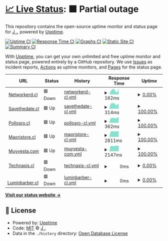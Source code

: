 # [📈 Live Status](https://status.networkerd.cl): <!--live status--> **🟧 Partial outage**

This repository contains the open-source uptime monitor and status page for [J .](https://networkerd.cl), powered by [Upptime](https://github.com/upptime/upptime).

[![Uptime CI](https://github.com/thejoker-dev/upptime/workflows/Uptime%20CI/badge.svg)](https://github.com/thejoker-dev/upptime/actions?query=workflow%3A%22Uptime+CI%22)
[![Response Time CI](https://github.com/thejoker-dev/upptime/workflows/Response%20Time%20CI/badge.svg)](https://github.com/thejoker-dev/upptime/actions?query=workflow%3A%22Response+Time+CI%22)
[![Graphs CI](https://github.com/thejoker-dev/upptime/workflows/Graphs%20CI/badge.svg)](https://github.com/thejoker-dev/upptime/actions?query=workflow%3A%22Graphs+CI%22)
[![Static Site CI](https://github.com/thejoker-dev/upptime/workflows/Static%20Site%20CI/badge.svg)](https://github.com/thejoker-dev/upptime/actions?query=workflow%3A%22Static+Site+CI%22)
[![Summary CI](https://github.com/thejoker-dev/upptime/workflows/Summary%20CI/badge.svg)](https://github.com/thejoker-dev/upptime/actions?query=workflow%3A%22Summary+CI%22)

With [Upptime](https://upptime.js.org), you can get your own unlimited and free uptime monitor and status page, powered entirely by a GitHub repository. We use [Issues](https://github.com/thejoker-dev/upptime/issues) as incident reports, [Actions](https://github.com/thejoker-dev/upptime/actions) as uptime monitors, and [Pages](https://status.networkerd.cl) for the status page.

<!--start: status pages-->
<!-- This summary is generated by Upptime (https://github.com/upptime/upptime) -->
<!-- Do not edit this manually, your changes will be overwritten -->
<!-- prettier-ignore -->
| URL | Status | History | Response Time | Uptime |
| --- | ------ | ------- | ------------- | ------ |
| <img alt="" src="https://icons.duckduckgo.com/ip3/networkerd.cl.ico" height="13"> [Networkerd.cl](https://networkerd.cl) | 🟥 Down | [networkerd-cl.yml](https://github.com/thejoker-dev/upptime/commits/HEAD/history/networkerd-cl.yml) | <details><summary><img alt="Response time graph" src="./graphs/networkerd-cl/response-time-week.png" height="20"> 162ms</summary><br><a href="https://status.networkerd.cl/history/networkerd-cl"><img alt="Response time 250" src="https://img.shields.io/endpoint?url=https%3A%2F%2Fraw.githubusercontent.com%2Fthejoker-dev%2Fupptime%2FHEAD%2Fapi%2Fnetworkerd-cl%2Fresponse-time.json"></a><br><a href="https://status.networkerd.cl/history/networkerd-cl"><img alt="24-hour response time 141" src="https://img.shields.io/endpoint?url=https%3A%2F%2Fraw.githubusercontent.com%2Fthejoker-dev%2Fupptime%2FHEAD%2Fapi%2Fnetworkerd-cl%2Fresponse-time-day.json"></a><br><a href="https://status.networkerd.cl/history/networkerd-cl"><img alt="7-day response time 162" src="https://img.shields.io/endpoint?url=https%3A%2F%2Fraw.githubusercontent.com%2Fthejoker-dev%2Fupptime%2FHEAD%2Fapi%2Fnetworkerd-cl%2Fresponse-time-week.json"></a><br><a href="https://status.networkerd.cl/history/networkerd-cl"><img alt="30-day response time 164" src="https://img.shields.io/endpoint?url=https%3A%2F%2Fraw.githubusercontent.com%2Fthejoker-dev%2Fupptime%2FHEAD%2Fapi%2Fnetworkerd-cl%2Fresponse-time-month.json"></a><br><a href="https://status.networkerd.cl/history/networkerd-cl"><img alt="1-year response time 268" src="https://img.shields.io/endpoint?url=https%3A%2F%2Fraw.githubusercontent.com%2Fthejoker-dev%2Fupptime%2FHEAD%2Fapi%2Fnetworkerd-cl%2Fresponse-time-year.json"></a></details> | <details><summary><a href="https://status.networkerd.cl/history/networkerd-cl">0.00%</a></summary><a href="https://status.networkerd.cl/history/networkerd-cl"><img alt="All-time uptime 69.31%" src="https://img.shields.io/endpoint?url=https%3A%2F%2Fraw.githubusercontent.com%2Fthejoker-dev%2Fupptime%2FHEAD%2Fapi%2Fnetworkerd-cl%2Fuptime.json"></a><br><a href="https://status.networkerd.cl/history/networkerd-cl"><img alt="24-hour uptime 0.00%" src="https://img.shields.io/endpoint?url=https%3A%2F%2Fraw.githubusercontent.com%2Fthejoker-dev%2Fupptime%2FHEAD%2Fapi%2Fnetworkerd-cl%2Fuptime-day.json"></a><br><a href="https://status.networkerd.cl/history/networkerd-cl"><img alt="7-day uptime 0.00%" src="https://img.shields.io/endpoint?url=https%3A%2F%2Fraw.githubusercontent.com%2Fthejoker-dev%2Fupptime%2FHEAD%2Fapi%2Fnetworkerd-cl%2Fuptime-week.json"></a><br><a href="https://status.networkerd.cl/history/networkerd-cl"><img alt="30-day uptime 0.00%" src="https://img.shields.io/endpoint?url=https%3A%2F%2Fraw.githubusercontent.com%2Fthejoker-dev%2Fupptime%2FHEAD%2Fapi%2Fnetworkerd-cl%2Fuptime-month.json"></a><br><a href="https://status.networkerd.cl/history/networkerd-cl"><img alt="1-year uptime 51.82%" src="https://img.shields.io/endpoint?url=https%3A%2F%2Fraw.githubusercontent.com%2Fthejoker-dev%2Fupptime%2FHEAD%2Fapi%2Fnetworkerd-cl%2Fuptime-year.json"></a></details>
| <img alt="" src="https://icons.duckduckgo.com/ip3/www.savethedate.cl.ico" height="13"> [Savethedate.cl](https://www.savethedate.cl) | 🟩 Up | [savethedate-cl.yml](https://github.com/thejoker-dev/upptime/commits/HEAD/history/savethedate-cl.yml) | <details><summary><img alt="Response time graph" src="./graphs/savethedate-cl/response-time-week.png" height="20"> 314ms</summary><br><a href="https://status.networkerd.cl/history/savethedate-cl"><img alt="Response time 619" src="https://img.shields.io/endpoint?url=https%3A%2F%2Fraw.githubusercontent.com%2Fthejoker-dev%2Fupptime%2FHEAD%2Fapi%2Fsavethedate-cl%2Fresponse-time.json"></a><br><a href="https://status.networkerd.cl/history/savethedate-cl"><img alt="24-hour response time 374" src="https://img.shields.io/endpoint?url=https%3A%2F%2Fraw.githubusercontent.com%2Fthejoker-dev%2Fupptime%2FHEAD%2Fapi%2Fsavethedate-cl%2Fresponse-time-day.json"></a><br><a href="https://status.networkerd.cl/history/savethedate-cl"><img alt="7-day response time 314" src="https://img.shields.io/endpoint?url=https%3A%2F%2Fraw.githubusercontent.com%2Fthejoker-dev%2Fupptime%2FHEAD%2Fapi%2Fsavethedate-cl%2Fresponse-time-week.json"></a><br><a href="https://status.networkerd.cl/history/savethedate-cl"><img alt="30-day response time 316" src="https://img.shields.io/endpoint?url=https%3A%2F%2Fraw.githubusercontent.com%2Fthejoker-dev%2Fupptime%2FHEAD%2Fapi%2Fsavethedate-cl%2Fresponse-time-month.json"></a><br><a href="https://status.networkerd.cl/history/savethedate-cl"><img alt="1-year response time 504" src="https://img.shields.io/endpoint?url=https%3A%2F%2Fraw.githubusercontent.com%2Fthejoker-dev%2Fupptime%2FHEAD%2Fapi%2Fsavethedate-cl%2Fresponse-time-year.json"></a></details> | <details><summary><a href="https://status.networkerd.cl/history/savethedate-cl">100.00%</a></summary><a href="https://status.networkerd.cl/history/savethedate-cl"><img alt="All-time uptime 88.46%" src="https://img.shields.io/endpoint?url=https%3A%2F%2Fraw.githubusercontent.com%2Fthejoker-dev%2Fupptime%2FHEAD%2Fapi%2Fsavethedate-cl%2Fuptime.json"></a><br><a href="https://status.networkerd.cl/history/savethedate-cl"><img alt="24-hour uptime 100.00%" src="https://img.shields.io/endpoint?url=https%3A%2F%2Fraw.githubusercontent.com%2Fthejoker-dev%2Fupptime%2FHEAD%2Fapi%2Fsavethedate-cl%2Fuptime-day.json"></a><br><a href="https://status.networkerd.cl/history/savethedate-cl"><img alt="7-day uptime 100.00%" src="https://img.shields.io/endpoint?url=https%3A%2F%2Fraw.githubusercontent.com%2Fthejoker-dev%2Fupptime%2FHEAD%2Fapi%2Fsavethedate-cl%2Fuptime-week.json"></a><br><a href="https://status.networkerd.cl/history/savethedate-cl"><img alt="30-day uptime 100.00%" src="https://img.shields.io/endpoint?url=https%3A%2F%2Fraw.githubusercontent.com%2Fthejoker-dev%2Fupptime%2FHEAD%2Fapi%2Fsavethedate-cl%2Fuptime-month.json"></a><br><a href="https://status.networkerd.cl/history/savethedate-cl"><img alt="1-year uptime 82.73%" src="https://img.shields.io/endpoint?url=https%3A%2F%2Fraw.githubusercontent.com%2Fthejoker-dev%2Fupptime%2FHEAD%2Fapi%2Fsavethedate-cl%2Fuptime-year.json"></a></details>
| <img alt="" src="https://icons.duckduckgo.com/ip3/www.pollosro.cl.ico" height="13"> [Pollosro.cl](https://www.pollosro.cl) | 🟩 Up | [pollosro-cl.yml](https://github.com/thejoker-dev/upptime/commits/HEAD/history/pollosro-cl.yml) | <details><summary><img alt="Response time graph" src="./graphs/pollosro-cl/response-time-week.png" height="20"> 362ms</summary><br><a href="https://status.networkerd.cl/history/pollosro-cl"><img alt="Response time 456" src="https://img.shields.io/endpoint?url=https%3A%2F%2Fraw.githubusercontent.com%2Fthejoker-dev%2Fupptime%2FHEAD%2Fapi%2Fpollosro-cl%2Fresponse-time.json"></a><br><a href="https://status.networkerd.cl/history/pollosro-cl"><img alt="24-hour response time 414" src="https://img.shields.io/endpoint?url=https%3A%2F%2Fraw.githubusercontent.com%2Fthejoker-dev%2Fupptime%2FHEAD%2Fapi%2Fpollosro-cl%2Fresponse-time-day.json"></a><br><a href="https://status.networkerd.cl/history/pollosro-cl"><img alt="7-day response time 362" src="https://img.shields.io/endpoint?url=https%3A%2F%2Fraw.githubusercontent.com%2Fthejoker-dev%2Fupptime%2FHEAD%2Fapi%2Fpollosro-cl%2Fresponse-time-week.json"></a><br><a href="https://status.networkerd.cl/history/pollosro-cl"><img alt="30-day response time 526" src="https://img.shields.io/endpoint?url=https%3A%2F%2Fraw.githubusercontent.com%2Fthejoker-dev%2Fupptime%2FHEAD%2Fapi%2Fpollosro-cl%2Fresponse-time-month.json"></a><br><a href="https://status.networkerd.cl/history/pollosro-cl"><img alt="1-year response time 498" src="https://img.shields.io/endpoint?url=https%3A%2F%2Fraw.githubusercontent.com%2Fthejoker-dev%2Fupptime%2FHEAD%2Fapi%2Fpollosro-cl%2Fresponse-time-year.json"></a></details> | <details><summary><a href="https://status.networkerd.cl/history/pollosro-cl">100.00%</a></summary><a href="https://status.networkerd.cl/history/pollosro-cl"><img alt="All-time uptime 89.36%" src="https://img.shields.io/endpoint?url=https%3A%2F%2Fraw.githubusercontent.com%2Fthejoker-dev%2Fupptime%2FHEAD%2Fapi%2Fpollosro-cl%2Fuptime.json"></a><br><a href="https://status.networkerd.cl/history/pollosro-cl"><img alt="24-hour uptime 100.00%" src="https://img.shields.io/endpoint?url=https%3A%2F%2Fraw.githubusercontent.com%2Fthejoker-dev%2Fupptime%2FHEAD%2Fapi%2Fpollosro-cl%2Fuptime-day.json"></a><br><a href="https://status.networkerd.cl/history/pollosro-cl"><img alt="7-day uptime 100.00%" src="https://img.shields.io/endpoint?url=https%3A%2F%2Fraw.githubusercontent.com%2Fthejoker-dev%2Fupptime%2FHEAD%2Fapi%2Fpollosro-cl%2Fuptime-week.json"></a><br><a href="https://status.networkerd.cl/history/pollosro-cl"><img alt="30-day uptime 99.93%" src="https://img.shields.io/endpoint?url=https%3A%2F%2Fraw.githubusercontent.com%2Fthejoker-dev%2Fupptime%2FHEAD%2Fapi%2Fpollosro-cl%2Fuptime-month.json"></a><br><a href="https://status.networkerd.cl/history/pollosro-cl"><img alt="1-year uptime 83.36%" src="https://img.shields.io/endpoint?url=https%3A%2F%2Fraw.githubusercontent.com%2Fthejoker-dev%2Fupptime%2FHEAD%2Fapi%2Fpollosro-cl%2Fuptime-year.json"></a></details>
| <img alt="" src="https://icons.duckduckgo.com/ip3/maoristore.cl.ico" height="13"> [Maoristore.cl](https://maoristore.cl) | 🟩 Up | [maoristore-cl.yml](https://github.com/thejoker-dev/upptime/commits/HEAD/history/maoristore-cl.yml) | <details><summary><img alt="Response time graph" src="./graphs/maoristore-cl/response-time-week.png" height="20"> 2811ms</summary><br><a href="https://status.networkerd.cl/history/maoristore-cl"><img alt="Response time 753" src="https://img.shields.io/endpoint?url=https%3A%2F%2Fraw.githubusercontent.com%2Fthejoker-dev%2Fupptime%2FHEAD%2Fapi%2Fmaoristore-cl%2Fresponse-time.json"></a><br><a href="https://status.networkerd.cl/history/maoristore-cl"><img alt="24-hour response time 3677" src="https://img.shields.io/endpoint?url=https%3A%2F%2Fraw.githubusercontent.com%2Fthejoker-dev%2Fupptime%2FHEAD%2Fapi%2Fmaoristore-cl%2Fresponse-time-day.json"></a><br><a href="https://status.networkerd.cl/history/maoristore-cl"><img alt="7-day response time 2811" src="https://img.shields.io/endpoint?url=https%3A%2F%2Fraw.githubusercontent.com%2Fthejoker-dev%2Fupptime%2FHEAD%2Fapi%2Fmaoristore-cl%2Fresponse-time-week.json"></a><br><a href="https://status.networkerd.cl/history/maoristore-cl"><img alt="30-day response time 2765" src="https://img.shields.io/endpoint?url=https%3A%2F%2Fraw.githubusercontent.com%2Fthejoker-dev%2Fupptime%2FHEAD%2Fapi%2Fmaoristore-cl%2Fresponse-time-month.json"></a><br><a href="https://status.networkerd.cl/history/maoristore-cl"><img alt="1-year response time 872" src="https://img.shields.io/endpoint?url=https%3A%2F%2Fraw.githubusercontent.com%2Fthejoker-dev%2Fupptime%2FHEAD%2Fapi%2Fmaoristore-cl%2Fresponse-time-year.json"></a></details> | <details><summary><a href="https://status.networkerd.cl/history/maoristore-cl">100.00%</a></summary><a href="https://status.networkerd.cl/history/maoristore-cl"><img alt="All-time uptime 89.33%" src="https://img.shields.io/endpoint?url=https%3A%2F%2Fraw.githubusercontent.com%2Fthejoker-dev%2Fupptime%2FHEAD%2Fapi%2Fmaoristore-cl%2Fuptime.json"></a><br><a href="https://status.networkerd.cl/history/maoristore-cl"><img alt="24-hour uptime 100.00%" src="https://img.shields.io/endpoint?url=https%3A%2F%2Fraw.githubusercontent.com%2Fthejoker-dev%2Fupptime%2FHEAD%2Fapi%2Fmaoristore-cl%2Fuptime-day.json"></a><br><a href="https://status.networkerd.cl/history/maoristore-cl"><img alt="7-day uptime 100.00%" src="https://img.shields.io/endpoint?url=https%3A%2F%2Fraw.githubusercontent.com%2Fthejoker-dev%2Fupptime%2FHEAD%2Fapi%2Fmaoristore-cl%2Fuptime-week.json"></a><br><a href="https://status.networkerd.cl/history/maoristore-cl"><img alt="30-day uptime 100.00%" src="https://img.shields.io/endpoint?url=https%3A%2F%2Fraw.githubusercontent.com%2Fthejoker-dev%2Fupptime%2FHEAD%2Fapi%2Fmaoristore-cl%2Fuptime-month.json"></a><br><a href="https://status.networkerd.cl/history/maoristore-cl"><img alt="1-year uptime 83.27%" src="https://img.shields.io/endpoint?url=https%3A%2F%2Fraw.githubusercontent.com%2Fthejoker-dev%2Fupptime%2FHEAD%2Fapi%2Fmaoristore-cl%2Fuptime-year.json"></a></details>
| <img alt="" src="https://icons.duckduckgo.com/ip3/maoristore.cl.ico" height="13"> [Muyvesta.com](https://maoristore.cl) | 🟩 Up | [muyvesta-com.yml](https://github.com/thejoker-dev/upptime/commits/HEAD/history/muyvesta-com.yml) | <details><summary><img alt="Response time graph" src="./graphs/muyvesta-com/response-time-week.png" height="20"> 2147ms</summary><br><a href="https://status.networkerd.cl/history/muyvesta-com"><img alt="Response time 356" src="https://img.shields.io/endpoint?url=https%3A%2F%2Fraw.githubusercontent.com%2Fthejoker-dev%2Fupptime%2FHEAD%2Fapi%2Fmuyvesta-com%2Fresponse-time.json"></a><br><a href="https://status.networkerd.cl/history/muyvesta-com"><img alt="24-hour response time 2253" src="https://img.shields.io/endpoint?url=https%3A%2F%2Fraw.githubusercontent.com%2Fthejoker-dev%2Fupptime%2FHEAD%2Fapi%2Fmuyvesta-com%2Fresponse-time-day.json"></a><br><a href="https://status.networkerd.cl/history/muyvesta-com"><img alt="7-day response time 2147" src="https://img.shields.io/endpoint?url=https%3A%2F%2Fraw.githubusercontent.com%2Fthejoker-dev%2Fupptime%2FHEAD%2Fapi%2Fmuyvesta-com%2Fresponse-time-week.json"></a><br><a href="https://status.networkerd.cl/history/muyvesta-com"><img alt="30-day response time 2361" src="https://img.shields.io/endpoint?url=https%3A%2F%2Fraw.githubusercontent.com%2Fthejoker-dev%2Fupptime%2FHEAD%2Fapi%2Fmuyvesta-com%2Fresponse-time-month.json"></a><br><a href="https://status.networkerd.cl/history/muyvesta-com"><img alt="1-year response time 432" src="https://img.shields.io/endpoint?url=https%3A%2F%2Fraw.githubusercontent.com%2Fthejoker-dev%2Fupptime%2FHEAD%2Fapi%2Fmuyvesta-com%2Fresponse-time-year.json"></a></details> | <details><summary><a href="https://status.networkerd.cl/history/muyvesta-com">100.00%</a></summary><a href="https://status.networkerd.cl/history/muyvesta-com"><img alt="All-time uptime 89.33%" src="https://img.shields.io/endpoint?url=https%3A%2F%2Fraw.githubusercontent.com%2Fthejoker-dev%2Fupptime%2FHEAD%2Fapi%2Fmuyvesta-com%2Fuptime.json"></a><br><a href="https://status.networkerd.cl/history/muyvesta-com"><img alt="24-hour uptime 100.00%" src="https://img.shields.io/endpoint?url=https%3A%2F%2Fraw.githubusercontent.com%2Fthejoker-dev%2Fupptime%2FHEAD%2Fapi%2Fmuyvesta-com%2Fuptime-day.json"></a><br><a href="https://status.networkerd.cl/history/muyvesta-com"><img alt="7-day uptime 100.00%" src="https://img.shields.io/endpoint?url=https%3A%2F%2Fraw.githubusercontent.com%2Fthejoker-dev%2Fupptime%2FHEAD%2Fapi%2Fmuyvesta-com%2Fuptime-week.json"></a><br><a href="https://status.networkerd.cl/history/muyvesta-com"><img alt="30-day uptime 100.00%" src="https://img.shields.io/endpoint?url=https%3A%2F%2Fraw.githubusercontent.com%2Fthejoker-dev%2Fupptime%2FHEAD%2Fapi%2Fmuyvesta-com%2Fuptime-month.json"></a><br><a href="https://status.networkerd.cl/history/muyvesta-com"><img alt="1-year uptime 83.28%" src="https://img.shields.io/endpoint?url=https%3A%2F%2Fraw.githubusercontent.com%2Fthejoker-dev%2Fupptime%2FHEAD%2Fapi%2Fmuyvesta-com%2Fuptime-year.json"></a></details>
| <img alt="" src="https://icons.duckduckgo.com/ip3/www.technasis.cl.ico" height="13"> [Technasis.cl](https://www.technasis.cl) | 🟥 Down | [technasis-cl.yml](https://github.com/thejoker-dev/upptime/commits/HEAD/history/technasis-cl.yml) | <details><summary><img alt="Response time graph" src="./graphs/technasis-cl/response-time-week.png" height="20"> 0ms</summary><br><a href="https://status.networkerd.cl/history/technasis-cl"><img alt="Response time 207" src="https://img.shields.io/endpoint?url=https%3A%2F%2Fraw.githubusercontent.com%2Fthejoker-dev%2Fupptime%2FHEAD%2Fapi%2Ftechnasis-cl%2Fresponse-time.json"></a><br><a href="https://status.networkerd.cl/history/technasis-cl"><img alt="24-hour response time 0" src="https://img.shields.io/endpoint?url=https%3A%2F%2Fraw.githubusercontent.com%2Fthejoker-dev%2Fupptime%2FHEAD%2Fapi%2Ftechnasis-cl%2Fresponse-time-day.json"></a><br><a href="https://status.networkerd.cl/history/technasis-cl"><img alt="7-day response time 0" src="https://img.shields.io/endpoint?url=https%3A%2F%2Fraw.githubusercontent.com%2Fthejoker-dev%2Fupptime%2FHEAD%2Fapi%2Ftechnasis-cl%2Fresponse-time-week.json"></a><br><a href="https://status.networkerd.cl/history/technasis-cl"><img alt="30-day response time 0" src="https://img.shields.io/endpoint?url=https%3A%2F%2Fraw.githubusercontent.com%2Fthejoker-dev%2Fupptime%2FHEAD%2Fapi%2Ftechnasis-cl%2Fresponse-time-month.json"></a><br><a href="https://status.networkerd.cl/history/technasis-cl"><img alt="1-year response time 194" src="https://img.shields.io/endpoint?url=https%3A%2F%2Fraw.githubusercontent.com%2Fthejoker-dev%2Fupptime%2FHEAD%2Fapi%2Ftechnasis-cl%2Fresponse-time-year.json"></a></details> | <details><summary><a href="https://status.networkerd.cl/history/technasis-cl">0.00%</a></summary><a href="https://status.networkerd.cl/history/technasis-cl"><img alt="All-time uptime 28.20%" src="https://img.shields.io/endpoint?url=https%3A%2F%2Fraw.githubusercontent.com%2Fthejoker-dev%2Fupptime%2FHEAD%2Fapi%2Ftechnasis-cl%2Fuptime.json"></a><br><a href="https://status.networkerd.cl/history/technasis-cl"><img alt="24-hour uptime 0.00%" src="https://img.shields.io/endpoint?url=https%3A%2F%2Fraw.githubusercontent.com%2Fthejoker-dev%2Fupptime%2FHEAD%2Fapi%2Ftechnasis-cl%2Fuptime-day.json"></a><br><a href="https://status.networkerd.cl/history/technasis-cl"><img alt="7-day uptime 0.00%" src="https://img.shields.io/endpoint?url=https%3A%2F%2Fraw.githubusercontent.com%2Fthejoker-dev%2Fupptime%2FHEAD%2Fapi%2Ftechnasis-cl%2Fuptime-week.json"></a><br><a href="https://status.networkerd.cl/history/technasis-cl"><img alt="30-day uptime 0.00%" src="https://img.shields.io/endpoint?url=https%3A%2F%2Fraw.githubusercontent.com%2Fthejoker-dev%2Fupptime%2FHEAD%2Fapi%2Ftechnasis-cl%2Fuptime-month.json"></a><br><a href="https://status.networkerd.cl/history/technasis-cl"><img alt="1-year uptime 0.00%" src="https://img.shields.io/endpoint?url=https%3A%2F%2Fraw.githubusercontent.com%2Fthejoker-dev%2Fupptime%2FHEAD%2Fapi%2Ftechnasis-cl%2Fuptime-year.json"></a></details>
| <img alt="" src="https://icons.duckduckgo.com/ip3/luminbarber.networkerd.cl.ico" height="13"> [Luminbarber.cl](https://luminbarber.networkerd.cl) | 🟥 Down | [luminbarber-cl.yml](https://github.com/thejoker-dev/upptime/commits/HEAD/history/luminbarber-cl.yml) | <details><summary><img alt="Response time graph" src="./graphs/luminbarber-cl/response-time-week.png" height="20"> 0ms</summary><br><a href="https://status.networkerd.cl/history/luminbarber-cl"><img alt="Response time 404" src="https://img.shields.io/endpoint?url=https%3A%2F%2Fraw.githubusercontent.com%2Fthejoker-dev%2Fupptime%2FHEAD%2Fapi%2Fluminbarber-cl%2Fresponse-time.json"></a><br><a href="https://status.networkerd.cl/history/luminbarber-cl"><img alt="24-hour response time 0" src="https://img.shields.io/endpoint?url=https%3A%2F%2Fraw.githubusercontent.com%2Fthejoker-dev%2Fupptime%2FHEAD%2Fapi%2Fluminbarber-cl%2Fresponse-time-day.json"></a><br><a href="https://status.networkerd.cl/history/luminbarber-cl"><img alt="7-day response time 0" src="https://img.shields.io/endpoint?url=https%3A%2F%2Fraw.githubusercontent.com%2Fthejoker-dev%2Fupptime%2FHEAD%2Fapi%2Fluminbarber-cl%2Fresponse-time-week.json"></a><br><a href="https://status.networkerd.cl/history/luminbarber-cl"><img alt="30-day response time 0" src="https://img.shields.io/endpoint?url=https%3A%2F%2Fraw.githubusercontent.com%2Fthejoker-dev%2Fupptime%2FHEAD%2Fapi%2Fluminbarber-cl%2Fresponse-time-month.json"></a><br><a href="https://status.networkerd.cl/history/luminbarber-cl"><img alt="1-year response time 471" src="https://img.shields.io/endpoint?url=https%3A%2F%2Fraw.githubusercontent.com%2Fthejoker-dev%2Fupptime%2FHEAD%2Fapi%2Fluminbarber-cl%2Fresponse-time-year.json"></a></details> | <details><summary><a href="https://status.networkerd.cl/history/luminbarber-cl">0.00%</a></summary><a href="https://status.networkerd.cl/history/luminbarber-cl"><img alt="All-time uptime 74.41%" src="https://img.shields.io/endpoint?url=https%3A%2F%2Fraw.githubusercontent.com%2Fthejoker-dev%2Fupptime%2FHEAD%2Fapi%2Fluminbarber-cl%2Fuptime.json"></a><br><a href="https://status.networkerd.cl/history/luminbarber-cl"><img alt="24-hour uptime 0.00%" src="https://img.shields.io/endpoint?url=https%3A%2F%2Fraw.githubusercontent.com%2Fthejoker-dev%2Fupptime%2FHEAD%2Fapi%2Fluminbarber-cl%2Fuptime-day.json"></a><br><a href="https://status.networkerd.cl/history/luminbarber-cl"><img alt="7-day uptime 0.00%" src="https://img.shields.io/endpoint?url=https%3A%2F%2Fraw.githubusercontent.com%2Fthejoker-dev%2Fupptime%2FHEAD%2Fapi%2Fluminbarber-cl%2Fuptime-week.json"></a><br><a href="https://status.networkerd.cl/history/luminbarber-cl"><img alt="30-day uptime 0.00%" src="https://img.shields.io/endpoint?url=https%3A%2F%2Fraw.githubusercontent.com%2Fthejoker-dev%2Fupptime%2FHEAD%2Fapi%2Fluminbarber-cl%2Fuptime-month.json"></a><br><a href="https://status.networkerd.cl/history/luminbarber-cl"><img alt="1-year uptime 59.88%" src="https://img.shields.io/endpoint?url=https%3A%2F%2Fraw.githubusercontent.com%2Fthejoker-dev%2Fupptime%2FHEAD%2Fapi%2Fluminbarber-cl%2Fuptime-year.json"></a></details>

<!--end: status pages-->

[**Visit our status website →**](https://status.networkerd.cl)

## 📄 License

- Powered by: [Upptime](https://github.com/upptime/upptime)
- Code: [MIT](./LICENSE) © [J .](https://networkerd.cl)
- Data in the `./history` directory: [Open Database License](https://opendatacommons.org/licenses/odbl/1-0/)
